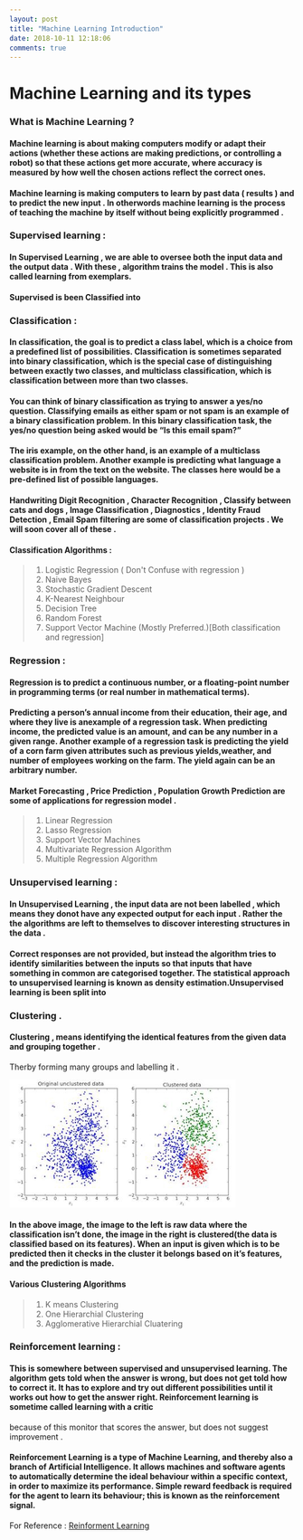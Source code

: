```yaml
---
layout: post
title: "Machine Learning Introduction"
date: 2018-10-11 12:18:06 
comments: true
---
```


# Machine Learning and its types 

### What is Machine Learning ?

#### Machine learning is about making computers modify or adapt their actions (whether these actions are making predictions, or controlling a robot) so that these actions get more accurate, where accuracy is measured by how well the chosen actions reflect the correct ones.

#### Machine learning is making computers to learn by past data ( results ) and to predict the new input . In otherwords machine learning is the process of teaching the machine by itself without being explicitly programmed . 


### Supervised learning : 

#### In Supervised Learning , we are able to oversee both the input data and the output data . With these , algorithm trains the model . This is also called learning from exemplars.
#### Supervised is been Classified into 

### **Classification** : 
 
#### In classification, the goal is to predict a class label, which is a choice from a predefined list of possibilities. Classification is sometimes separated into binary classification, which is the special case of distinguishing between exactly two classes, and multiclass classification, which is classification between more than two classes.

#### You can think of binary classification as trying to answer a yes/no question. Classifying emails as either spam or not spam is an example of a binary classification problem. In this binary classification task, the yes/no question being asked would be “Is this email spam?”

#### The iris example, on the other hand, is an example of a multiclass classification problem. Another example is predicting what language a website is in from the text on the website. The classes here would be a pre-defined list of possible languages.

####	Handwriting Digit Recognition , Character Recognition , Classify between cats and dogs , Image Classification , Diagnostics , Identity Fraud Detection , Email Spam filtering are some of classification projects . We will soon cover all of these . 

#### Classification Algorithms : 
>1. Logistic Regression ( Don't Confuse with regression )
>2. Naive Bayes 
>3. Stochastic Gradient Descent 
>4. K-Nearest Neighbour
>5. Decision Tree 
>6. Random Forest 
>7. Support Vector Machine (Mostly Preferred.)[Both classification and regression]

### **Regression** : 

	
#### Regression is to predict a continuous number, or a floating-point number in programming terms (or real number in mathematical terms).

####	 Predicting a person’s annual income from their education, their age, and where they live is anexample of a regression task. When predicting income, the predicted value is an amount, and can be any number in a given range. Another example of a regression task is predicting the yield of a corn farm given attributes such as previous yields,weather, and number of employees working on the farm. The yield again can be an arbitrary number. 

#### 	Market Forecasting , Price Prediction , Population Growth Prediction are some of applications for regression model .

>1. Linear Regression 
>2. Lasso Regression 
>3. Support Vector Machines 
>4. Multivariate Regression Algorithm
>5. Multiple Regression Algorithm 


### Unsupervised learning : 


#### In Unsupervised Learning , the input data are not been labelled , which means they donot have any expected output for each input . Rather the the algorithms are left to themselves to discover interesting structures in the data .


#### Correct responses are not provided, but instead the algorithm tries to identify similarities between the inputs so that inputs  that have something in common are categorised together. The statistical approach to unsupervised learning is known as density estimation.Unsupervised learning is been split into 

### **Clustering** .

#### Clustering , means identifying the identical features from the given data and grouping together . 
Therby forming many groups and labelling it . 

![](https://raw.githubusercontent.com/coderefaj/coderefaj.github.io/master/images/ml/classification_example.jpeg)

#### In the above image, the image to the left is raw data where the classification isn’t done, the image in the right is clustered(the data is classified based on its features). When an input is given which is to be predicted then it checks in the cluster it belongs based on it’s features, and the prediction is made.

#### Various Clustering Algorithms 

>1. K means Clustering 
>2. One Hierarchial Clustering 
>3. Agglomerative Hierarchial Cluatering



### Reinforcement learning :


#### This is somewhere between supervised and unsupervised learning. The algorithm gets told when the answer is wrong, but does not get told how to correct it. It has to explore and try out different possibilities until it works out how to get the answer right. Reinforcement learning is sometime called learning with a critic
because of this monitor that scores the answer, but does not suggest improvement .

#### Reinforcement Learning is a type of Machine Learning, and thereby also a branch of Artificial Intelligence. It allows machines and software agents to automatically determine the ideal behaviour within a specific context, in order to maximize its performance. Simple reward feedback is required for the agent to learn its behaviour; this is known as the reinforcement signal.

For Reference : [Reinforment Learning ](https://towardsdatascience.com/introduction-to-various-reinforcement-learning-algorithms-i-q-learning-sarsa-dqn-ddpg-72a5e0cb6287)


